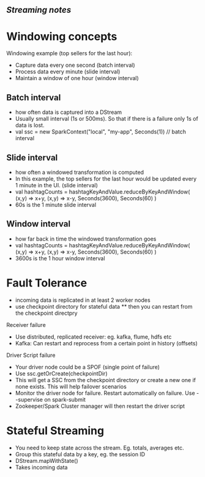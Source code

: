 ## *Streaming notes*

# Windowing concepts

Windowing example (top sellers for the last hour):
* Capture data every one second (batch interval)
* Process data every minute (slide interval)
* Maintain a window of one hour (window interval)


## Batch interval
* how often data is captured into a DStream
* Usually small interval (1s or 500ms). So that if there is a failure only 1s of data is lost.
* val ssc = new SparkContext("local", "my-app", Seconds(1)) // batch interval

## Slide interval
* how often a windowed transformation is computed
* In this example, the top sellers for the last hour would be updated every 1 minute in the UI. (slide interval)
* val hashtagCounts = hashtagKeyAndValue.reduceByKeyAndWindow(
(x,y) => x+y, (x,y) => x-y, Seconds(3600), Seconds(60)
)
* 60s is the 1 minute slide interval

## Window interval
* how far back in time the windowed transformation goes
* val hashtagCounts = hashtagKeyAndValue.reduceByKeyAndWindow(
(x,y) => x+y, (x,y) => x-y, Seconds(3600), Seconds(60)
)
* 3600s is the 1 hour window interval

# Fault Tolerance
* incoming data is replicated in at least 2 worker nodes
* use checkpoint directory for stateful data
** then you can restart from the checkpoint directpry

Receiver failure
* Use distributed, replicated receiver: eg. kafka, flume, hdfs etc
* Kafka: Can restart and reprocess from a certain point in history (offsets)


Driver Script failure
* Your driver node could be a SPOF (single point of failure)
* Use ssc.getOrCreate(checkpointDir)
* This will get a SSC from the checkpoint directory or create a new one if none exists. This will help failover scenarios
* Monitor the driver node for failure. Restart automatically on failure. Use --supervise on spark-submit
* Zookeeper/Spark Cluster manager will then restart the driver script


# Stateful Streaming
* You need to keep state across the stream. Eg. totals, averages etc.
* Group this stateful data by a key, eg. the session ID
* DStream.mapWithState()
* Takes incoming data
